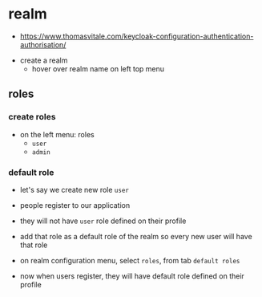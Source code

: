 # realm

- https://www.thomasvitale.com/keycloak-configuration-authentication-authorisation/

* create a realm
    - hover over realm name on left top menu

## roles

### create roles

- on the left menu: roles
    - `user`
    - `admin`

### default role

- let's say we create new role `user`
- people register to our application
- they will not have `user` role defined on their profile
- add that role as a default role of the realm so every new user will have that role

- on realm configuration menu, select `roles`, from tab `default roles`

- now when users register, they will have default role defined on their profile

